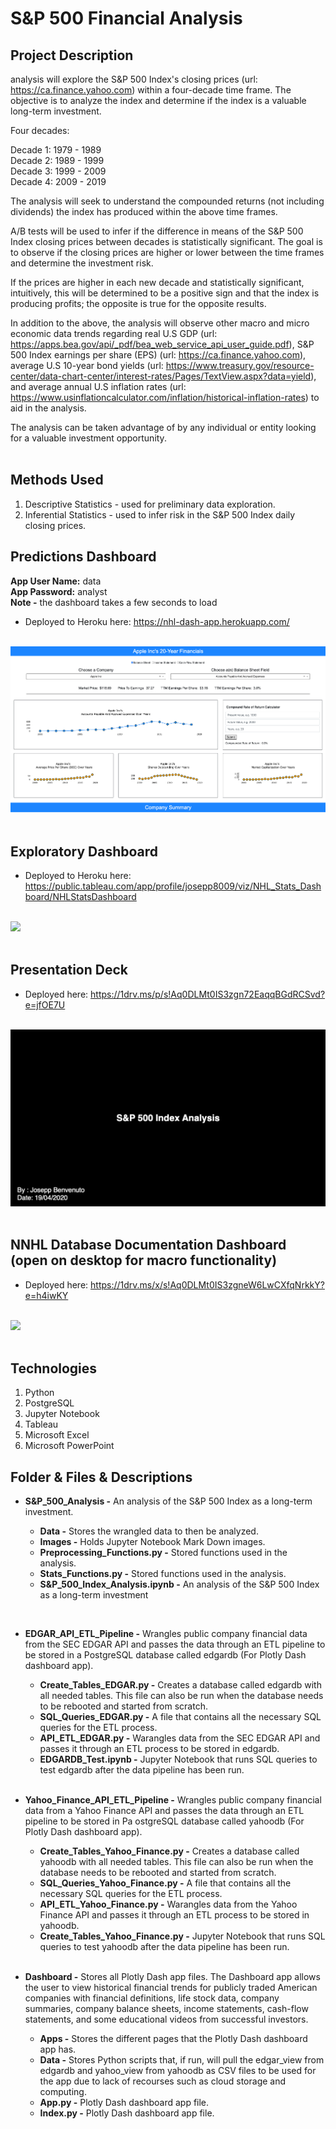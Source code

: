 # S&P 500 Financial Analysis


## Project Description

analysis will explore the S&P 500 Index's closing prices (url: https://ca.finance.yahoo.com) within a four-decade time frame. The objective is to analyze the index and determine if the index is a valuable long-term investment.

Four decades:

Decade 1: 1979 - 1989<br>
Decade 2: 1989 - 1999<br>
Decade 3: 1999 - 2009<br>
Decade 4: 2009 - 2019<br>

The analysis will seek to understand the compounded returns (not including dividends) the index has produced within the above time frames. 

A/B tests will be used to infer if the difference in means of the S&P 500 Index closing prices between decades is statistically significant. The goal is to observe if the closing prices are higher or lower between the time frames and determine the investment risk. 

If the prices are higher in each new decade and statistically significant, intuitively, this will be determined to be a positive sign and that the index is producing profits; the opposite is true for the opposite results.

In addition to the above, the analysis will observe other macro and micro economic data trends regarding real U.S GDP (url: https://apps.bea.gov/api/_pdf/bea_web_service_api_user_guide.pdf), S&P 500 Index earnings per share (EPS) (url: https://ca.finance.yahoo.com), average U.S 10-year bond yields (url: https://www.treasury.gov/resource-center/data-chart-center/interest-rates/Pages/TextView.aspx?data=yield), and average annual U.S inflation rates (url: https://www.usinflationcalculator.com/inflation/historical-inflation-rates) to aid in the analysis.

The analysis can be taken advantage of by any individual or entity looking for a valuable investment opportunity.<br><br>

## Methods Used

1) Descriptive Statistics - used for preliminary data exploration.
2) Inferential Statistics - used to infer risk in the S&P 500 Index daily closing prices. 

## Predictions Dashboard

<p><strong>App User Name:</strong> data<br> <strong>App Password:</strong> analyst <br><strong>Note -</strong> the dashboard takes a few seconds to load</p>

* Deployed to Heroku here: https://nhl-dash-app.herokuapp.com/<br><br>

![](ReadMe_Images/Dash2.png)<br><br>

## Exploratory Dashboard

* Deployed to Heroku here: https://public.tableau.com/app/profile/josepp8009/viz/NHL_Stats_Dashboard/NHLStatsDashboard<br><br>

![](ReadMe_Images/Tableau.png)<br><br>

## Presentation Deck

* Deployed here: https://1drv.ms/p/s!Aq0DLMt0IS3zgn72EaqqBGdRCSvd?e=jfOE7U<br><br>

![](ReadMe_Images/Deck.png)<br><br>

## NNHL Database Documentation Dashboard (open on desktop for macro functionality)

* Deployed here: https://1drv.ms/x/s!Aq0DLMt0IS3zgneW6LwCXfqNrkkY?e=h4iwKY<br><br>

![](ReadMe_Images/NHLDB_Doc.png)<br><br>

## Technologies 

1) Python 
2) PostgreSQL
3) Jupyter Notebook
4) Tableau
5) Microsoft Excel
6) Microsoft PowerPoint

## Folder & Files & Descriptions

* **S&P_500_Analysis -**  An analysis of the S&P 500 Index as a long-term investment.
  
  * **Data -** Stores the wrangled data to then be analyzed.
  * **Images -** Holds Jupyter Notebook Mark Down images.
  * **Preprocessing_Functions.py -** Stored functions used in the analysis.
  * **Stats_Functions.py -** Stored functions used in the analysis.
  * **S&P_500_Index_Analysis.ipynb -** An analysis of the S&P 500 Index as a long-term investment

<br>

* **EDGAR_API_ETL_Pipeline -**  Wrangles public company financial data from the SEC EDGAR API and passes the data through an ETL pipeline to be stored in a PostgreSQL database called edgardb (For Plotly Dash dashboard app).
  
  * **Create_Tables_EDGAR.py -** Creates a database called edgardb with all needed tables. This file can also be run when the database needs to be rebooted and started from scratch.
  * **SQL_Queries_EDGAR.py -** A file that contains all the necessary SQL queries for the ETL process.
  * **API_ETL_EDGAR.py -** Warangles data from the SEC EDGAR API and passes it through an ETL process to be stored in edgardb.
  * **EDGARDB_Test.ipynb -** Jupyter Notebook that runs SQL queries to test edgardb after the data pipeline has been run.

  <br>
  
* **Yahoo_Finance_API_ETL_Pipeline -**  Wrangles public company financial data from a Yahoo Finance API and passes the data through an ETL pipeline to be stored in Pa ostgreSQL database called yahoodb (For Plotly Dash dashboard app).
  
  * **Create_Tables_Yahoo_Finance.py -** Creates a database called yahoodb with all needed tables. This file can also be run when the database needs to be rebooted and started from scratch.
  * **SQL_Queries_Yahoo_Finance.py -** A file that contains all the necessary SQL queries for the ETL process.
  * **API_ETL_Yahoo_Finance.py -** Warangles data from the Yahoo Finance API and passes it through an ETL process to be stored in yahoodb.
  * **Create_Tables_Yahoo_Finance.py -** Jupyter Notebook that runs SQL queries to test yahoodb after the data pipeline has been run.

  <br>
  
* **Dashboard -**  Stores all Plotly Dash app files. The Dashboard app allows the user to view historical financial trends for publicly traded American companies with financial definitions, life stock data, company summaries, company balance sheets, income statements, cash-flow statements, and some educational videos from successful investors.
  
  * **Apps -** Stores the different pages that the Plotly Dash dashboard app has.
  * **Data -** Stores Python scripts that, if run, will pull the edgar_view from edgardb and yahoo_view from yahoodb as CSV files to be used for the app due to lack of recourses such as cloud storage and computing.
  * **App.py -** Plotly Dash dashboard app file.
  * **Index.py -** Plotly Dash dashboard app file.

  <br>
  
